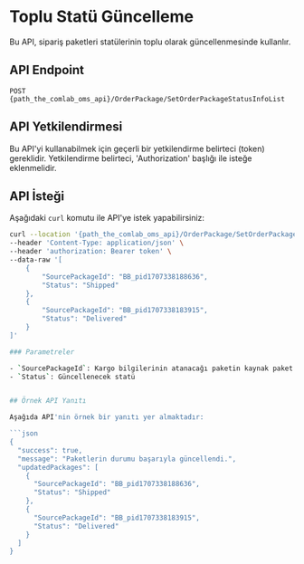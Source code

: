 # Toplu Statü Güncelleme

Bu API, sipariş paketleri statülerinin toplu olarak güncellenmesinde kullanlır. 

## API Endpoint

`POST {path_the_comlab_oms_api}/OrderPackage/SetOrderPackageStatusInfoList`

## API Yetkilendirmesi

Bu API'yi kullanabilmek için geçerli bir yetkilendirme belirteci (token) gereklidir. Yetkilendirme belirteci, 'Authorization' başlığı ile isteğe eklenmelidir.

## API İsteği

Aşağıdaki `curl` komutu ile API'ye istek yapabilirsiniz:

```bash
curl --location '{path_the_comlab_oms_api}/OrderPackage/SetOrderPackageStatusInfoList' \
--header 'Content-Type: application/json' \
--header 'authorization: Bearer token' \
--data-raw '[
    {
        "SourcePackageId": "BB_pid1707338188636",
        "Status": "Shipped"
    },
    {
        "SourcePackageId": "BB_pid1707338183915",
        "Status": "Delivered"
    }
]'

### Parametreler

- `SourcePackageId`: Kargo bilgilerinin atanacağı paketin kaynak paket numarası (Zorunlu)
- `Status`: Güncellenecek statü


## Örnek API Yanıtı

Aşağıda API'nin örnek bir yanıtı yer almaktadır:

```json
{
  "success": true,
  "message": "Paketlerin durumu başarıyla güncellendi.",
  "updatedPackages": [
    {
      "SourcePackageId": "BB_pid1707338188636",
      "Status": "Shipped"
    },
    {
      "SourcePackageId": "BB_pid1707338183915",
      "Status": "Delivered"
    }
  ]
}


